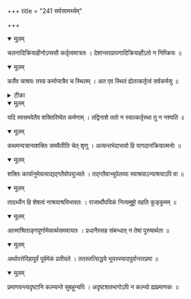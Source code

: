 +++
title = "241 सर्वसामर्थ्यम्"

+++


<details open><summary>मूलम्</summary>

चलनादिक्रियाहीनोऽप्यसौ कर्तृत्वमात्रतः । देशान्तरप्रापणादिक्रियार्होऽतो न निष्क्रियः ॥
</details>



<details open><summary>मूलम्</summary>

कर्तैव चाश्रयः तस्य़ कर्माप्यत्रैव च स्थितम् । अत एव स्थितं ह्येतत्कर्तृत्वं सर्वकर्मसु ॥
</details>



<details><summary>टीका</summary>

तन्त्र.[372]
</details>



<details open><summary>मूलम्</summary>

यदि स्वसमवेतैव शक्तिरिष्येत कर्मणाम् । तद्विनाशे ततो न स्यात्कर्तृस्था तु न नश्यति ॥
</details>



<details open><summary>मूलम्</summary>

कथमन्यत्रान्यशक्तिः समवैतीति चेत् शृणु । अत्यन्तभेदाभावो हि यागदानक्रियात्मनोः ॥
</details>



<details open><summary>मूलम्</summary>

शक्तिः कार्यानुमेयत्वाद्यद्गतैवोपयुज्यते । तद्गतैवाभ्युपेतव्या स्वाश्रयाऽन्याश्रयाऽपि वा ॥
</details>



<details open><summary>मूलम्</summary>

तादर्थ्येन हि शेषत्वं नाश्रयाश्रयिभावतः । राजार्थौपयिकं नित्यमुष्ट्रो वहति कुङ्कुमम् ॥
</details>



<details open><summary>मूलम्</summary>

आत्माश्रिताङ्गपूर्णामेकार्थसमवायतः । प्रधानैस्सह संबन्धात् न तेषां पुरुषार्थता ॥
</details>



<details open><summary>मूलम्</summary>

अर्थापत्तेरिहापूर्वं पूर्वमेकं प्रतीयते । ततस्तत्सिद्धये भूयस्स्यादपूर्वान्तरप्रमा ॥
</details>



<details open><summary>मूलम्</summary>

प्रमाणवन्त्यदृष्टानि कल्प्यन्ते सुबहून्यपि । अदृष्टशतभागोऽपि न कल्प्यो ह्यप्रमाणकः ॥
</details>

